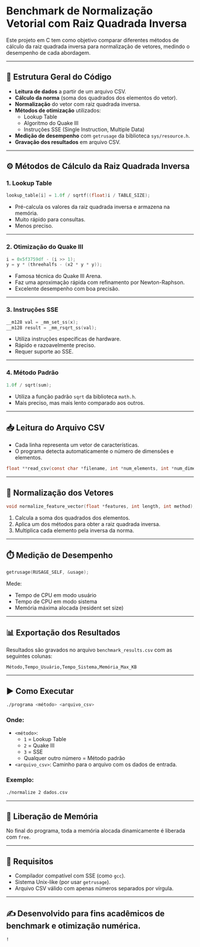 # Benchmark de Normalização Vetorial com Raiz Quadrada Inversa

Este projeto em C tem como objetivo comparar diferentes métodos de cálculo da raiz quadrada inversa para normalização de vetores, medindo o desempenho de cada abordagem.

---

## 📂 Estrutura Geral do Código

- **Leitura de dados** a partir de um arquivo CSV.
- **Cálculo da norma** (soma dos quadrados dos elementos do vetor).
- **Normalização** do vetor com raiz quadrada inversa.
- **Métodos de otimização** utilizados:
  - Lookup Table
  - Algoritmo do Quake III
  - Instruções SSE (Single Instruction, Multiple Data)
- **Medição de desempenho** com `getrusage` da biblioteca `sys/resource.h`.
- **Gravação dos resultados** em arquivo CSV.

---

## ⚙️ Métodos de Cálculo da Raiz Quadrada Inversa

### 1. Lookup Table

```c
lookup_table[i] = 1.0f / sqrtf((float)i / TABLE_SIZE);
```

- Pré-calcula os valores da raiz quadrada inversa e armazena na memória.
- Muito rápido para consultas.
- Menos preciso.

---

### 2. Otimização do Quake III

```c
i = 0x5f3759df - (i >> 1);
y = y * (threehalfs - (x2 * y * y));
```

- Famosa técnica do Quake III Arena.
- Faz uma aproximação rápida com refinamento por Newton-Raphson.
- Excelente desempenho com boa precisão.

---

### 3. Instruções SSE

```c
__m128 val = _mm_set_ss(x);
__m128 result = _mm_rsqrt_ss(val);
```

- Utiliza instruções específicas de hardware.
- Rápido e razoavelmente preciso.
- Requer suporte ao SSE.

---

### 4. Método Padrão

```c
1.0f / sqrt(sum);
```

- Utiliza a função padrão `sqrt` da biblioteca `math.h`.
- Mais preciso, mas mais lento comparado aos outros.

---

## 📥 Leitura do Arquivo CSV

- Cada linha representa um vetor de características.
- O programa detecta automaticamente o número de dimensões e elementos.

```c
float **read_csv(const char *filename, int *num_elements, int *num_dimensions);
```

---

## 🧪 Normalização dos Vetores

```c
void normalize_feature_vector(float *features, int length, int method);
```

1. Calcula a soma dos quadrados dos elementos.
2. Aplica um dos métodos para obter a raiz quadrada inversa.
3. Multiplica cada elemento pela inversa da norma.

---

## ⏱️ Medição de Desempenho

```c
getrusage(RUSAGE_SELF, &usage);
```

Mede:
- Tempo de CPU em modo usuário
- Tempo de CPU em modo sistema
- Memória máxima alocada (resident set size)

---

## 📊 Exportação dos Resultados

Resultados são gravados no arquivo `benchmark_results.csv` com as seguintes colunas:

```
Método,Tempo_Usuário,Tempo_Sistema,Memória_Max_KB
```

---

## ▶️ Como Executar

```bash
./programa <método> <arquivo_csv>
```

### Onde:
- `<método>`:
  - `1` = Lookup Table
  - `2` = Quake III
  - `3` = SSE
  - Qualquer outro número = Método padrão
- `<arquivo_csv>`: Caminho para o arquivo com os dados de entrada.

### Exemplo:

```bash
./normalize 2 dados.csv
```

---

## 🧹 Liberação de Memória

No final do programa, toda a memória alocada dinamicamente é liberada com `free`.

---

## 📌 Requisitos

- Compilador compatível com SSE (como `gcc`).
- Sistema Unix-like (por usar `getrusage`).
- Arquivo CSV válido com apenas números separados por vírgula.

---

## ✍️ Desenvolvido para fins acadêmicos de benchmark e otimização numérica.
```
!
